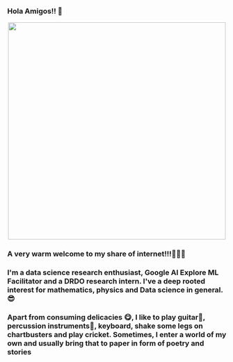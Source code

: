 ### Hola Amigos!! 👋

<!--
**abhishek-parashar/abhishek-parashar** is a ✨ _special_ ✨ repository because its `README.md` (this file) appears on your GitHub profile.

Here are some ideas to get you started:

- 🔭 I’m currently working on ...
- 🌱 I’m currently learning ...
- 👯 I’m looking to collaborate on ...
- 🤔 I’m looking for help with ...
- 💬 Ask me about ...
- 📫 How to reach me: ...
- 😄 Pronouns: ...
- ⚡ Fun fact: ...
-->
<p align="center">
<img src="https://abhishek-parashar.github.io/assets/img/about.jpeg" height="500">
 </p>
 
 ### A very warm welcome to my share of internet!!!:metal::grin::metal:
 ### I'm a data science research enthusiast, Google AI Explore ML Facilitator and a DRDO research intern. I've a deep rooted interest for mathematics, physics and Data science in general.:sunglasses:
 ### Apart from consuming delicacies :yum:, I like to play guitar:guitar:, percussion instruments:drum:, keyboard, shake some legs on chartbusters and play cricket. Sometimes, I enter a world of my own and usually bring that to paper in form of poetry and stories 
 
